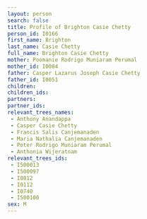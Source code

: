 ```yaml
---
layout: person
search: false
title: Profile of Brighton Casie Chetty
person_id: I0166
first_name: Brighton
last_name: Casie Chetty
full_name: Brighton Casie Chetty
mother: Poomanie Rodrigo Muniaram Perumal
mother_id: I0084
father: Casper Lazarus Joseph Casie Chetty
father_id: I0051
children:
children_ids:
partners:
partner_ids:
relevant_trees_names:
 - Anthony Anandappa
 - Casper Casie Chetty
 - Francis Salis Canjemanaden
 - Maria Nathalia Canjemanaden
 - Peter Rodrigo Muniaram Perumal
 - Anthonia Wijeratnam
relevant_trees_ids:
 - I500013
 - I500097
 - I0812
 - I0112
 - I0740
 - I500100
sex: M
---
```


